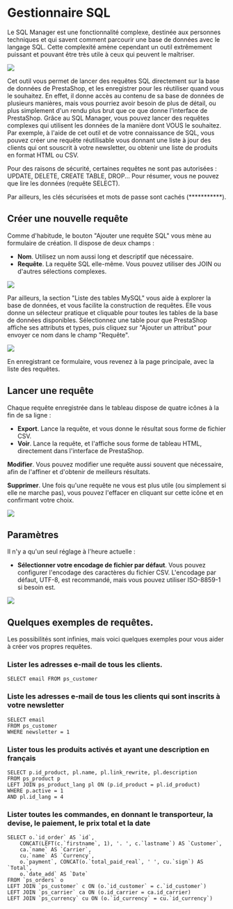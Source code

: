 # Gestionnaire SQL

Le SQL Manager est une fonctionnalité complexe, destinée aux personnes techniques et qui savent comment parcourir une base de données avec le langage SQL. Cette complexité amène cependant un outil extrêmement puissant et pouvant être très utile à ceux qui peuvent le maîtriser.

![](../../../../.gitbook/assets/23789877.png)

Cet outil vous permet de lancer des requêtes SQL directement sur la base de données de PrestaShop, et les enregistrer pour les réutiliser quand vous le souhaitez. En effet, il donne accès au contenu de sa base de données de plusieurs manières, mais vous pourriez avoir besoin de plus de détail, ou plus simplement d'un rendu plus brut que ce que donne l'interface de PrestaShop. Grâce au SQL Manager, vous pouvez lancer des requêtes complexes qui utilisent les données de la manière dont VOUS le souhaitez.\
Par exemple, à l'aide de cet outil et de votre connaissance de SQL, vous pouvez créer une requête réutilisable vous donnant une liste à jour des clients qui ont souscrit à votre newsletter, ou obtenir une liste de produits en format HTML ou CSV.

Pour des raisons de sécurité, certaines requêtes ne sont pas autorisées : UPDATE, DELETE, CREATE TABLE, DROP... Pour résumer, vous ne pouvez que lire les données (requête SELECT).

Par ailleurs, les clés sécurisées et mots de passe sont cachés (\*\*\*\*\*\*\*\*\*\*\*).

## Créer une nouvelle requête <a href="gestionnairesql-creerunenouvellerequete" id="gestionnairesql-creerunenouvellerequete"></a>

Comme d'habitude, le bouton "Ajouter une requête SQL" vous mène au formulaire de création. Il dispose de deux champs :

* **Nom**. Utilisez un nom aussi long et descriptif que nécessaire.
* **Requête**. La requête SQL elle-même. Vous pouvez utiliser des JOIN ou d'autres sélections complexes.

![](../../../../.gitbook/assets/23789879.png)

Par ailleurs, la section "Liste des tables MySQL" vous aide à explorer la base de données, et vous facilite la construction de requêtes. Elle vous donne un sélecteur pratique et cliquable pour toutes les tables de la base de données disponibles. Sélectionnez une table pour que PrestaShop affiche ses attributs et types, puis cliquez sur "Ajouter un attribut" pour envoyer ce nom dans le champ "Requête".

![](../../../../.gitbook/assets/23789882.png)

En enregistrant ce formulaire, vous revenez à la page principale, avec la liste des requêtes.

## Lancer une requête <a href="gestionnairesql-lancerunerequete" id="gestionnairesql-lancerunerequete"></a>

Chaque requête enregistrée dans le tableau dispose de quatre icônes à la fin de sa ligne :

* **Export**. Lance la requête, et vous donne le résultat sous forme de fichier CSV.
* **Voir**. Lance la requête, et l'affiche sous forme de tableau HTML, directement dans l'interface de PrestaShop.

**Modifier**. Vous pouvez modifier une requête aussi souvent que nécessaire, afin de l'affiner et d'obtenir de meilleurs résultats.

**Supprimer**. Une fois qu'une requête ne vous est plus utile (ou simplement si elle ne marche pas), vous pouvez l'effacer en cliquant sur cette icône et en confirmant votre choix.

![](../../../../.gitbook/assets/23789884.png)

## Paramètres <a href="gestionnairesql-parametres" id="gestionnairesql-parametres"></a>

Il n'y a qu'un seul réglage à l'heure actuelle :

* **Sélectionner votre encodage de fichier par défaut**. Vous pouvez configurer l'encodage des caractères du fichier CSV. L'encodage par défaut, UTF-8, est recommandé, mais vous pouvez utiliser ISO-8859-1 si besoin est.

![](../../../../.gitbook/assets/23789885.png)

## Quelques exemples de requêtes. <a href="gestionnairesql-quelquesexemplesderequetes." id="gestionnairesql-quelquesexemplesderequetes."></a>

Les possibilités sont infinies, mais voici quelques exemples pour vous aider à créer vos propres requêtes.

### Lister les adresses e-mail de tous les clients. <a href="gestionnairesql-listerlesadressese-maildetouslesclients." id="gestionnairesql-listerlesadressese-maildetouslesclients."></a>

```
SELECT email FROM ps_customer
```

### Liste les adresses e-mail de tous les clients qui sont inscrits à votre newsletter <a href="gestionnairesql-listelesadressese-maildetouslesclientsquisontinscritsavotrenewsletter" id="gestionnairesql-listelesadressese-maildetouslesclientsquisontinscritsavotrenewsletter"></a>

```
SELECT email
FROM ps_customer
WHERE newsletter = 1
```

### Lister tous les produits activés et ayant une description en français <a href="gestionnairesql-listertouslesproduitsactivesetayantunedescriptionenfrancais" id="gestionnairesql-listertouslesproduitsactivesetayantunedescriptionenfrancais"></a>

```
SELECT p.id_product, pl.name, pl.link_rewrite, pl.description
FROM ps_product p
LEFT JOIN ps_product_lang pl ON (p.id_product = pl.id_product)
WHERE p.active = 1
AND pl.id_lang = 4
```

### Lister toutes les commandes, en donnant le transporteur, la devise, le paiement, le prix total et la date <a href="gestionnairesql-listertouteslescommandes-endonnantletransporteur-ladevise-lepaiement-leprixtotaletla" id="gestionnairesql-listertouteslescommandes-endonnantletransporteur-ladevise-lepaiement-leprixtotaletla"></a>

```
SELECT o.`id_order` AS `id`,
	CONCAT(LEFT(c.`firstname`, 1), '. ', c.`lastname`) AS `Customer`,
	ca.`name` AS `Carrier`,
	cu.`name` AS `Currency`,
	o.`payment`, CONCAT(o.`total_paid_real`, ' ', cu.`sign`) AS `Total`,
	o.`date_add` AS `Date`
FROM `ps_orders` o
LEFT JOIN `ps_customer` c ON (o.`id_customer` = c.`id_customer`)
LEFT JOIN `ps_carrier` ca ON (o.id_carrier = ca.id_carrier)
LEFT JOIN `ps_currency` cu ON (o.`id_currency` = cu.`id_currency`)
```
